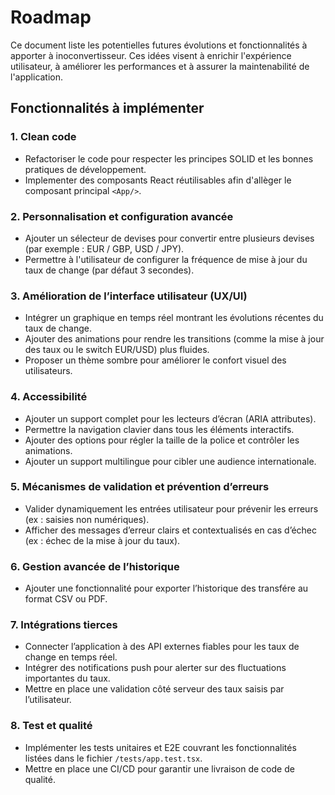# Roadmap

Ce document liste les potentielles futures évolutions et fonctionnalités à apporter à inoconvertisseur. Ces idées visent à enrichir l'expérience utilisateur, à améliorer les performances et à assurer la maintenabilité de l'application.

## Fonctionnalités à implémenter

### 1. **Clean code**
- Refactoriser le code pour respecter les principes SOLID et les bonnes pratiques de développement.
- Implementer des composants React réutilisables afin d'allèger le composant principal `<App/>`.

### 2. **Personnalisation et configuration avancée**
- Ajouter un sélecteur de devises pour convertir entre plusieurs devises (par exemple : EUR / GBP, USD / JPY).
- Permettre à l'utilisateur de configurer la fréquence de mise à jour du taux de change (par défaut 3 secondes).

### 3. **Amélioration de l’interface utilisateur (UX/UI)**
- Intégrer un graphique en temps réel montrant les évolutions récentes du taux de change.
- Ajouter des animations pour rendre les transitions (comme la mise à jour des taux ou le switch EUR/USD) plus fluides.
- Proposer un thème sombre pour améliorer le confort visuel des utilisateurs.

### 4. **Accessibilité**
- Ajouter un support complet pour les lecteurs d’écran (ARIA attributes).
- Permettre la navigation clavier dans tous les éléments interactifs.
- Ajouter des options pour régler la taille de la police et contrôler les animations.
- Ajouter un support multilingue pour cibler une audience internationale.

### 5. **Mécanismes de validation et prévention d’erreurs**
- Valider dynamiquement les entrées utilisateur pour prévenir les erreurs (ex : saisies non numériques).
- Afficher des messages d’erreur clairs et contextualisés en cas d’échec (ex : échec de la mise à jour du taux).

### 6. **Gestion avancée de l’historique**
- Ajouter une fonctionnalité pour exporter l’historique des transfére au format CSV ou PDF.

### 7. **Intégrations tierces**
- Connecter l’application à des API externes fiables pour les taux de change en temps réel.
- Intégrer des notifications push pour alerter sur des fluctuations importantes du taux.
- Mettre en place une validation côté serveur des taux saisis par l’utilisateur.

### 8. **Test et qualité**
- Implémenter les tests unitaires et E2E couvrant les fonctionnalités listées dans le fichier `/tests/app.test.tsx`.
- Mettre en place une CI/CD pour garantir une livraison de code de qualité.


